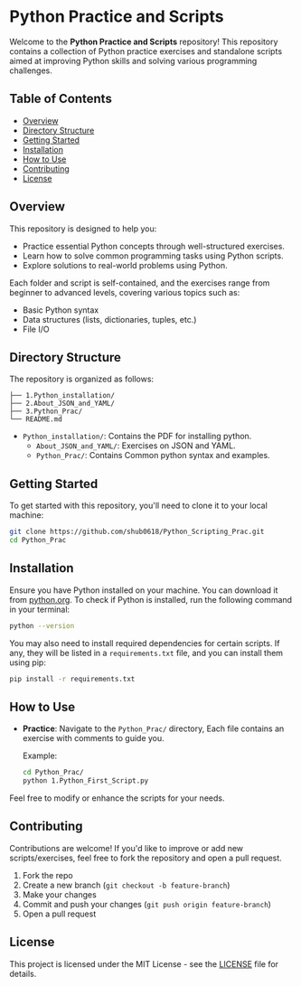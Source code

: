# Python Practice and Scripts

Welcome to the **Python Practice and Scripts** repository!
This repository contains a collection of Python practice exercises and standalone scripts aimed at improving Python skills and solving various programming challenges.

## Table of Contents

- [Overview](#overview)
- [Directory Structure](#directory-structure)
- [Getting Started](#getting-started)
- [Installation](#installation)
- [How to Use](#how-to-use)
- [Contributing](#contributing)
- [License](#license)

## Overview

This repository is designed to help you:
- Practice essential Python concepts through well-structured exercises.
- Learn how to solve common programming tasks using Python scripts.
- Explore solutions to real-world problems using Python.

Each folder and script is self-contained, and the exercises range from beginner to advanced levels, covering various topics such as:
- Basic Python syntax
- Data structures (lists, dictionaries, tuples, etc.)
- File I/O

## Directory Structure

The repository is organized as follows:

```plaintext
├── 1.Python_installation/
├── 2.About_JSON_and_YAML/
├── 3.Python_Prac/
└── README.md
```

- `Python_installation/`: Contains the PDF for installing python.
  - `About_JSON_and_YAML/`: Exercises on JSON and YAML.
  - `Python_Prac/`: Contains Common python syntax and examples.
 
## Getting Started

To get started with this repository, you'll need to clone it to your local machine:

```bash
git clone https://github.com/shub0618/Python_Scripting_Prac.git
cd Python_Prac
```

## Installation

Ensure you have Python installed on your machine. You can download it from [python.org](https://www.python.org/downloads/).
To check if Python is installed, run the following command in your terminal:

```bash
python --version
```

You may also need to install required dependencies for certain scripts. If any, they will be listed in a `requirements.txt` file, and you can install them using pip:

```bash
pip install -r requirements.txt
```

## How to Use

- **Practice**: Navigate to the `Python_Prac/` directory, Each file contains an exercise with comments to guide you.
  
  Example:

  ```bash
  cd Python_Prac/
  python 1.Python_First_Script.py
  ```
Feel free to modify or enhance the scripts for your needs.

## Contributing

Contributions are welcome! If you'd like to improve or add new scripts/exercises, feel free to fork the repository and open a pull request.

1. Fork the repo
2. Create a new branch (`git checkout -b feature-branch`)
3. Make your changes
4. Commit and push your changes (`git push origin feature-branch`)
5. Open a pull request

## License

This project is licensed under the MIT License - see the [LICENSE](LICENSE) file for details.
```
